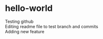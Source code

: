 # hello-world
Testing github <br/>
Editing readme file to test branch and commits<br/>
Adding new feature